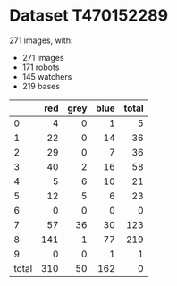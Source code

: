 # Dataset T470152289

271 images, with:

 - 271 images
 - 171 robots
 - 145 watchers
 - 219 bases

|       |   red |   grey |   blue |   total |
|:------|------:|-------:|-------:|--------:|
| 0     |     4 |      0 |      1 |       5 |
| 1     |    22 |      0 |     14 |      36 |
| 2     |    29 |      0 |      7 |      36 |
| 3     |    40 |      2 |     16 |      58 |
| 4     |     5 |      6 |     10 |      21 |
| 5     |    12 |      5 |      6 |      23 |
| 6     |     0 |      0 |      0 |       0 |
| 7     |    57 |     36 |     30 |     123 |
| 8     |   141 |      1 |     77 |     219 |
| 9     |     0 |      0 |      1 |       1 |
| total |   310 |     50 |    162 |       0 |

